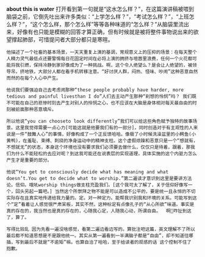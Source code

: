**about this is water**
    打开看到第一句就是“这水怎么样？”，在这篇演讲稿被喂到脑袋之前，它倒先吐出来许多类似：“上学怎么样？”，“考试怎么样？”，“上班怎么样？”，“这个怎么样，那个怎么样”等等各种味道的“怎么样？”从脑袋里流出来，好像有也只能是模糊的回答才算正确，但有时候就是被将整件事物说出来的欲望撑起肺部，可惜提问者大部分都只是寒暄。

    他描述了一个社畜的基本场景，一天天重复上演的基调，常规意义上的压抑的场景：在每天整个人精力灵气最低点还要警惕每日花固定时间在必将上演的拥挤与喧嚣里浪费，任何一个火花都可能将我引燃，保持冷静到家好像成为了一种挑战。啊，这个令人绝望么？是会让人绝望的，被领导吊，挤地铁，大部分人都在看手机转移注意。“好讨厌人群，闷热、怪味、吵闹”这种恶意自然而然的在每个人心中产生。
    
    他说我们要强迫自己去考虑闹那种“these people probably have harder, more tedious and painful livesthan I do”人们去主动产生那种“刹想的怜悯”吗？ 我们既不可能在自己的悲惨时刻去产生对别人的怜悯之心，也不应该在大脑是身体相对每天最自由的时刻被前面那种恶意填斥。 
    
    所以他说“you can chooseto look differently”我们可以给这些角色赋予独特的故事场景。这里我觉得需要一点心力[可能这就是他要我们有的一部分]，同时创造对于有主观性的人来说是一件“鼓舞人心”的事情，好像构成了一个正反馈哈哈。像极了小时候洗澡盆里的小鳄鱼(小黄鸭)，在羞耻、束缚、刺挠的净身运动中的精神支柱。这个虚假烦躁和恶意只是一个“想就有，不想就无”的状态，本身这个环境也没有要求我们必须要去做什么，仅仅只是待着，跟着，那我们为什么不能轻松的去应对呢？到这我可能还在说表层的实现道理，具体实施的这个内驱力怎么产生才是重要的部分。
    
    他说“You get to consciously decide what has meaning and what doesn’t.You get to decide what to worship.”第二遍读才意识到这里是要讲方法论。信仰。哦吼worship things做支柱充盈我们。[这个我可太了解了，关于信仰好像写一个，回头另起一篇吧。] 当然这个所崇拜之物不能是可以造成不公平的，要是统一且永恒的不切实际存在且真实地传递给我力量的。定。对一种定力。能帮我识别我和环境的关系。可能写到这个“定”看着让人感觉很严肃呆板，其实不然，这种标定有点像孔子的“从心所欲”味道。事实是真的存在的，我当然也是真的存在的，心随我心定，人随我心动，所谓自由。  啊🤔咋扯到这了，算了。

    写得比较乱 因为先看一遍没啥感觉，看第二遍边看边写的。算批注吧这篇，英文理解不了所以最后都不知道思想是不是跟他统一。其实从第一遍看到一半满脑子都是“自由”，却不知道往哪插，写到最后不就是“不逾矩”嘛。也算自洽了哈哈，至于给读者的观感的话 这个控制不住了 抱歉。